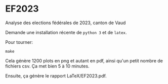 # EF2023
Analyse des elections fédérales de 2023, canton de Vaud

Demande une installation récente de `python 3` et de `latex`. 

Pour tourner:
```
make
```

Cela génère 1200 plots en png et autant en pdf, ainsi qu'un petit nombre de fichiers csv. Ça met bien 5 à 10 minutes.

Ensuite, ça génère le rapport LaTeX/EF2023.pdf.
